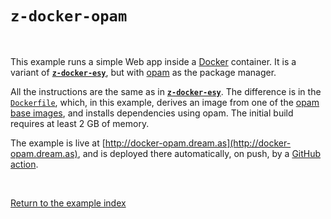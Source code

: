 # `z-docker-opam`

<br>

This example runs a simple Web app inside a [Docker](https://www.docker.com/)
container. It is a variant of [**`z-docker-esy`**](../z-docker-esy#files), but
with [opam](https://opam.ocaml.org/) as the package manager.

All the instructions are the same as in
[**`z-docker-esy`**](../z-docker-esy#files). The difference is in the
[`Dockerfile`](https://github.com/aantron/dream/blob/master/example/z-docker-opam/Dockerfile),
which, in this example, derives an image from one of the [opam base
images](https://hub.docker.com/r/ocaml/opam), and installs dependencies using
opam. The initial build requires at least 2 GB of memory.

The example is live at
[http://docker-opam.dream.as](http://docker-opam.dream.as), and is deployed
there automatically, on push, by a
[GitHub action](https://github.com/aantron/dream/blob/master/.github/workflows/docker-opam.yml).

<br>

[Return to the example index](../#deploying)
